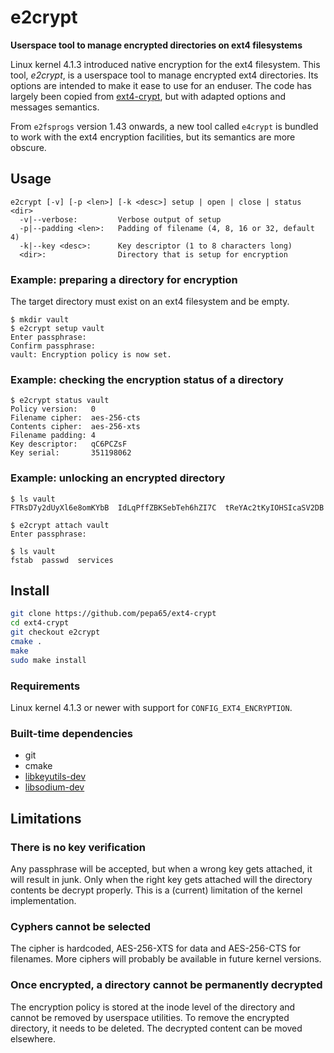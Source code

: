 # e2crypt

**Userspace tool to manage encrypted directories on ext4 filesystems**

Linux kernel 4.1.3 introduced native encryption for the ext4 filesystem.
This tool, *e2crypt*, is a userspace tool to manage encrypted ext4 directories.
Its options are intended to make it ease to use for an enduser. The code has
largely been copied from [ext4-crypt](https://github.com/gdelugre/ext4-crypt),
but with adapted options and messages semantics.

From `e2fsprogs` version 1.43 onwards, a new tool called `e4crypt` is bundled to
work with the ext4 encryption facilities, but its semantics are more obscure.

## Usage
```console
e2crypt [-v] [-p <len>] [-k <desc>] setup | open | close | status <dir>
  -v|--verbose:         Verbose output of setup
  -p|--padding <len>:   Padding of filename (4, 8, 16 or 32, default 4)
  -k|--key <desc>:      Key descriptor (1 to 8 characters long)
  <dir>:                Directory that is setup for encryption
```

### Example: preparing a directory for encryption
The target directory must exist on an ext4 filesystem and be empty.

```console
$ mkdir vault
$ e2crypt setup vault
Enter passphrase:
Confirm passphrase:
vault: Encryption policy is now set.
```

### Example: checking the encryption status of a directory

```console
$ e2crypt status vault
Policy version:   0
Filename cipher:  aes-256-cts
Contents cipher:  aes-256-xts
Filename padding: 4
Key descriptor:   qC6PCZsF
Key serial:       351198062
```

### Example: unlocking an encrypted directory

```console
$ ls vault
FTRsD7y2dUyXl6e8omKYbB  IdLqPffZBKSebTeh6hZI7C  tReYAc2tKyIOHSIcaSV2DB

$ e2crypt attach vault
Enter passphrase: 

$ ls vault
fstab  passwd  services
```

## Install

```sh
git clone https://github.com/pepa65/ext4-crypt
cd ext4-crypt
git checkout e2crypt
cmake .
make
sudo make install
```

### Requirements

Linux kernel 4.1.3 or newer with support for `CONFIG_EXT4_ENCRYPTION`.

### Built-time dependencies

- git
- cmake
- [libkeyutils-dev](http://people.redhat.com/~dhowells/keyutils/)
- [libsodium-dev](http://download.libsodium.org/doc/)

## Limitations

### There is no key verification

Any passphrase will be accepted, but when a wrong key gets attached,
it will result in junk. Only when the right key gets attached will the
directory contents be decrypt properly.
This is a (current) limitation of the kernel implementation.

### Cyphers cannot be selected

The cipher is hardcoded, AES-256-XTS for data and AES-256-CTS for filenames.
More ciphers will probably be available in future kernel versions.

### Once encrypted, a directory cannot be permanently decrypted

The encryption policy is stored at the inode level of the directory and
cannot be removed by userspace utilities. To remove the encrypted directory,
it needs to be deleted. The decrypted content can be moved elsewhere.

